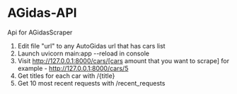 # AGidas-API
Api for AGidasScraper

1. Edit file "url" to any AutoGidas url that has cars list
2. Launch uvicorn main:app --reload in console
3. Visit http://127.0.0.1:8000/cars/[cars amount that you want to scrape] for example - http://127.0.0.1:8000/cars/5
4. Get titles for each car with /{title}
5. Get 10 most recent requests with /recent_requests
